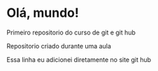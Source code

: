 # Olá, mundo!
 Primeiro repositorio do curso de git e git hub

 Repositorio criado durante uma aula

 Essa linha eu adicionei diretamente no site git hub 
